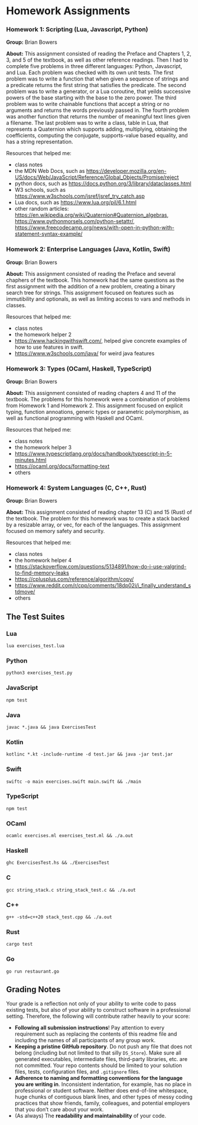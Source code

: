 # Homework Assignments

### Homework 1: Scripting (Lua, Javascript, Python)
**Group:**  Brian Bowers

**About:**  This assignment consisted of reading the Preface and Chapters 1, 2, 3, and 5 of the textbook, as well as other reference readings. Then I had to complete five problems in three different languages: Python, Javascript, and Lua. Each problem was checked with its own unit tests. The first problem was to write a function that when given a sequence of strings and a predicate returns the first string that satisfies the predicate. The second problem was to write a generator, or a Lua coroutine, that yeilds successive powers of the base starting with the base to the zero power. The third problem was to write chainable functions that accept a string or no arguments and returns the words previously passed in. The fourth problem was another function that returns the number of meaningful text lines given a filename. The last problem was to write a class, table in Lua, that represents a Quaternion which supports adding, multiplying, obtaining the coefficients, computing the conjugate, supports-value based equality, and has a string representation. 

Resources that helped me:
- class notes 
- the MDN Web Docs, such as https://developer.mozilla.org/en-US/docs/Web/JavaScript/Reference/Global_Objects/Promise/reject
- python docs, such as https://docs.python.org/3/library/dataclasses.html
- W3 schools, such as https://www.w3schools.com/jsref/jsref_try_catch.asp
- Lua docs, such as https://www.lua.org/pil/6.1.html
- other random articles: https://en.wikipedia.org/wiki/Quaternion#Quaternion_algebras, https://www.pythonmorsels.com/python-setattr/, https://www.freecodecamp.org/news/with-open-in-python-with-statement-syntax-example/

### Homework 2: Enterprise Languages (Java, Kotlin, Swift)
**Group:**  Brian Bowers

**About:**  This assignment consisted of reading the Preface and several chaphers of the textbook. This homework had the same questions as the first assignment with the addition of a new problem, creating a binary search tree for strings. This assignment focused on features such as immutibility and optionals, as well as limiting access to vars and methods in classes.

Resources that helped me:
- class notes 
- the homework helper 2
- https://www.hackingwithswift.com/, helped give concrete examples of how to use features in swift. 
- https://www.w3schools.com/java/ for weird java features

### Homework 3: Types (OCaml, Haskell, TypeScript)
**Group:**  Brian Bowers

**About:**  This assignment consisted of reading chapters 4 and 11 of the textbook. The problems for this homework were a combination of problems from Homework 1 and Homework 2. This assignment focused on explicit typing, function annoations, generic types or parametric polymorphism, as well as functional programming with Haskell and OCaml.

Resources that helped me:
- class notes 
- the homework helper 3
- https://www.typescriptlang.org/docs/handbook/typescript-in-5-minutes.html
- https://ocaml.org/docs/formatting-text
- others

### Homework 4: System Languages (C, C++, Rust)
**Group:**  Brian Bowers

**About:**  This assignment consisted of reading chapter 13 (C) and 15 (Rust) of the textbook. The problem for this homework was to create a stack backed by a resizable array, or vec, for each of the languages. This assignment focused on memory safety and security.

Resources that helped me:
- class notes 
- the homework helper 4
- https://stackoverflow.com/questions/5134891/how-do-i-use-valgrind-to-find-memory-leaks
- https://cplusplus.com/reference/algorithm/copy/
- https://www.reddit.com/r/cpp/comments/18dp02i/i_finally_understand_stdmove/
- others

## The Test Suites

### Lua

```
lua exercises_test.lua
```

### Python

```
python3 exercises_test.py
```

### JavaScript

```
npm test
```

### Java

```
javac *.java && java ExercisesTest
```

### Kotlin

```
kotlinc *.kt -include-runtime -d test.jar && java -jar test.jar
```

### Swift

```
swiftc -o main exercises.swift main.swift && ./main
```

### TypeScript

```
npm test
```

### OCaml

```
ocamlc exercises.ml exercises_test.ml && ./a.out
```

### Haskell

```
ghc ExercisesTest.hs && ./ExercisesTest
```

### C

```
gcc string_stack.c string_stack_test.c && ./a.out
```

### C++

```
g++ -std=c++20 stack_test.cpp && ./a.out
```

### Rust

```
cargo test
```

### Go

```
go run restaurant.go
```

## Grading Notes

Your grade is a reflection not only of your ability to write code to pass existing tests, but also of your ability to construct software in a professional setting. Therefore, the following will contribute rather heavily to your score:

- **Following all submission instructions**! Pay attention to every requirement such as replacing the contents of this readme file and including the names of all participants of any group work.
- **Keeping a pristine GitHub repository**. Do not push any file that does not belong (including but not limited to that silly `DS_Store`). Make sure all generated executables, intermediate files, third-party libraries, etc. are not committed. Your repo contents should be limited to your solution files, tests, configuration files, and `.gitignore` files.
- **Adherence to naming and formatting conventions for the language you are writing in**. Inconsistent indentation, for example, has no place in professional or student software. Neither does end-of-line whitespace, huge chunks of contiguous blank lines, and other types of messy coding practices that show friends, family, colleagues, and potential employers that you don’t care about your work.
- (As always) The **readability and maintainability** of your code.
